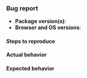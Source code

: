 <!-- Delete this template for feature requests -->

### Bug report

- __Package version(s)__: <!-- fill this out -->
- __Browser and OS versions__: <!-- fill this out -->

#### Steps to reproduce

<!-- fill this out -->

#### Actual behavior

<!-- fill this out -->

#### Expected behavior

<!-- fill this out -->
